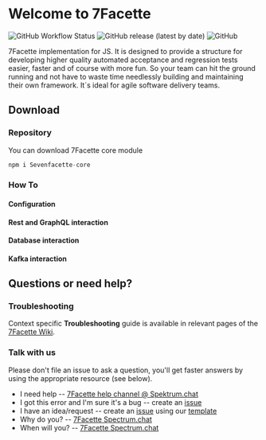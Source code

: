 # Welcome to 7Facette

![GitHub Workflow Status](https://img.shields.io/github/workflow/status/p7s1-ctf/Sevenfacette/7Facette?label=7Facette%20build)
![GitHub release (latest by date)](https://img.shields.io/github/v/release/p7s1-ctf/Sevenfacette?color=orange&label=latest%20version)
![GitHub](https://img.shields.io/github/license/p7s1-ctf/SevenFacette)


7Facette implementation for JS. It is designed to provide a structure for developing higher quality 
automated acceptance and regression tests easier, faster and of course with more fun. So your team 
can hit the ground running and not have to waste time needlessly building and maintaining their own 
framework. It`s ideal for agile software delivery teams. 

## Download

### Repository

You can download 7Facette core module 

```kotlin
npm i Sevenfacette-core
```

### How To

#### Configuration

#### Rest and GraphQL interaction

#### Database interaction

#### Kafka interaction

## Questions or need help?

### Troubleshooting

Context specific **Troubleshooting** guide is available in relevant pages of the [7Facette Wiki](https://github.com/p7s1-ctf/SevenFacette/wiki/Troubleshooting).

### Talk with us

Please don't file an issue to ask a question, you'll get faster answers by using the appropriate resource (see below).

- I need help -- [7Facette help channel @ Spektrum.chat](https://spectrum.chat/7facette/help?tab=posts)
- I got this error and I'm sure it's a bug -- create an [issue](https://github.com/p7s1-ctf/SevenFacette/issues)
- I have an idea/request -- create an [issue](https://github.com/p7s1-ctf/SevenFacette/issues) using our [template](https://github.com/p7s1-ctf/SevenFacette/blob/documentation/create_readme/misc/templates/ISSUE_TEMPLATE/Feature_Request.md)
- Why do you? -- [7Facette Spectrum.chat](https://spectrum.chat/7facette)
- When will you? -- [7Facette Spectrum.chat](https://spectrum.chat/7facette)
